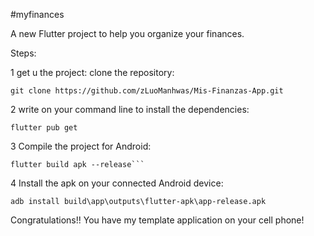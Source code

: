 #myfinances

A new Flutter project to help you organize your finances.

Steps:

1 get u the project: clone the repository:
```shell
git clone https://github.com/zLuoManhwas/Mis-Finanzas-App.git
```

2 write on your command line to install the dependencies:

```shell
flutter pub get
```



3 Compile the project for Android: 
```shell
flutter build apk --release```
```

4 Install the apk on your connected Android device: 
```shell
adb install build\app\outputs\flutter-apk\app-release.apk
```


Congratulations!! You have my template application on your cell phone!
